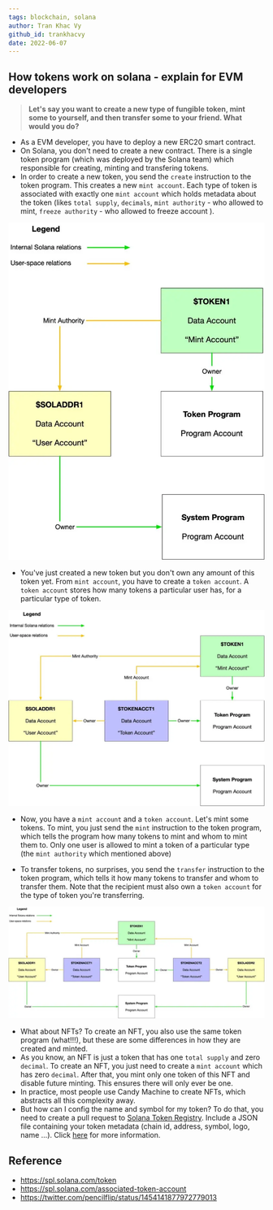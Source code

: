 ```yaml
---
tags: blockchain, solana
author: Tran Khac Vy
github_id: trankhacvy
date: 2022-06-07
---
```


## How tokens work on solana - explain for EVM developers
> **Let's say you want to create a new type of fungible token, mint some to yourself, and then transfer some to your friend. What would you do?**

- As a EVM developer, you have to deploy a new ERC20 smart contract.
- On Solana, you don't need to create a new contract. There is a single token program (which was deployed by the Solana team) which responsible for creating, minting and transfering tokens.
- In order to create a new token, you send the `create` instruction to the token program. This creates a new `mint account`. Each type of token is associated with exactly one `mint account` which holds metadata about the token (likes `total supply`, `decimals`, `mint authority` - who allowed to mint, `freeze authority` - who allowed to freeze account ).

![](assets/how-tokens-work-on-solana_vuocgc7h.png.webp)

- You've just created a new token but you don't own any amount of this token yet. From `mint account`, you have to create a `token account`. A `token account` stores how many tokens a particular user has, for a particular type of token.

![](assets/how-tokens-work-on-solana_jrckbifh.webp)

- Now, you have a `mint account` and a `token account`. Let's mint some tokens. To mint, you just send the `mint` instruction to the token program, which tells the program how many tokens to mint and whom to mint them to. Only one user is allowed to mint a token of a particular type (the `mint authority` which mentioned above)

- To transfer tokens, no surprises, you send the `transfer` instruction to the token program, which tells it how many tokens to transfer and whom to transfer them. Note that the recipient must also own a `token account` for the type of token you're transferring.

![](assets/how-tokens-work-on-solana_c2fz6whh.webp)

- What about NFTs? To create an NFT, you also use the same token program (what!!!), but these are some differences in how they are created and minted.
- As you know, an NFT is just a token that has one `total supply` and zero `decimal`. To create an NFT, you just need to create a `mint account` which has zero `decimal`. After that, you mint only one token of this NFT and disable future minting. This ensures there will only ever be one.
- In practice, most people use Candy Machine to create NFTs, which abstracts all this complexity away.
- But how can I config the name and symbol for my token? To do that, you need to create a pull request to [Solana Token Registry](https://github.com/solana-labs/token-list). Include a JSON file containing your token metadata (chain id, address, symbol, logo, name ...). Click [here](https://github.com/solana-labs/token-list) for more information.

## Reference
- https://spl.solana.com/token
- https://spl.solana.com/associated-token-account
- https://twitter.com/pencilflip/status/1454141877972779013
